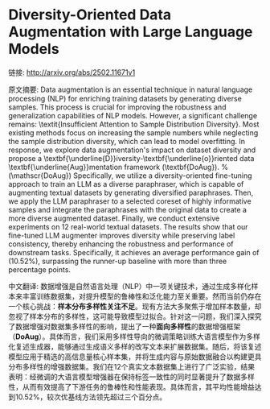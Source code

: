 # Diversity-Oriented Data Augmentation with Large Language Models

链接: http://arxiv.org/abs/2502.11671v1

原文摘要:
Data augmentation is an essential technique in natural language processing
(NLP) for enriching training datasets by generating diverse samples. This
process is crucial for improving the robustness and generalization capabilities
of NLP models. However, a significant challenge remains: \textit{Insufficient
Attention to Sample Distribution Diversity}. Most existing methods focus on
increasing the sample numbers while neglecting the sample distribution
diversity, which can lead to model overfitting. In response, we explore data
augmentation's impact on dataset diversity and propose a
\textbf{\underline{D}}iversity-\textbf{\underline{o}}riented data
\textbf{\underline{Aug}}mentation framework (\textbf{DoAug}). %
\(\mathscr{DoAug}\) Specifically, we utilize a diversity-oriented fine-tuning
approach to train an LLM as a diverse paraphraser, which is capable of
augmenting textual datasets by generating diversified paraphrases. Then, we
apply the LLM paraphraser to a selected coreset of highly informative samples
and integrate the paraphrases with the original data to create a more diverse
augmented dataset. Finally, we conduct extensive experiments on 12 real-world
textual datasets. The results show that our fine-tuned LLM augmenter improves
diversity while preserving label consistency, thereby enhancing the robustness
and performance of downstream tasks. Specifically, it achieves an average
performance gain of \(10.52\%\), surpassing the runner-up baseline with more
than three percentage points.

中文翻译:
数据增强是自然语言处理（NLP）中一项关键技术，通过生成多样化样本来丰富训练数据集，对提升模型的鲁棒性和泛化能力至关重要。然而当前仍存在一个核心挑战：**样本分布多样性关注不足**。现有方法大多聚焦于增加样本数量，却忽视了样本分布的多样性，这可能导致模型过拟合。针对这一问题，我们深入探究了数据增强对数据集多样性的影响，提出了一种**面向多样性**的数据增强框架（**DoAug**）。具体而言，我们采用多样性导向的微调策略训练大语言模型作为多样化复述生成器，能够通过生成语义多样的改写文本来扩展数据集。随后，将该复述模型应用于精选的高信息量核心样本集，并将生成内容与原始数据融合以构建更具分布多样性的增强数据集。我们在12个真实文本数据集上进行了广泛实验，结果表明：经微调的大语言模型增强器在保持标签一致性的同时显著提升了数据多样性，从而有效提高了下游任务的鲁棒性和性能表现。具体而言，其平均性能增益达到10.52%，较次优基线方法领先超过三个百分点。
